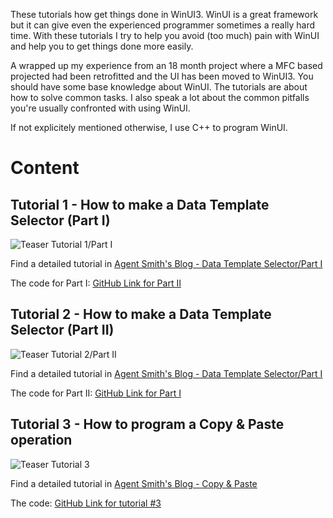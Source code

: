 These tutorials how get things done in WinUI3.
WinUI is a great framework but it can give even the experienced programmer sometimes a really hard time. 
With these tutorials I try to help you avoid (too much) pain with WinUI and help you to get things done more easily. 

A wrapped up my experience from an 18 month project where a MFC based projected had been retrofitted and the UI has been moved to WinUI3.
You should have some base knowledge about WinUI.
The tutorials are about how to solve common tasks. I also speak a lot about the common pitfalls you're usually confronted with using WinUI.

If not explicitely mentioned otherwise, I use C++ to program WinUI.

# Content

## Tutorial 1 - How to make a Data Template Selector (Part I)
![Teaser Tutorial 1/Part I](https://www.agent-smith.dev/wp-content/uploads/2025/08/DSC_3808-720x480.jpg)

Find a detailed tutorial in [Agent Smith's Blog - Data Template Selector/Part I](https://www.agent-smith.dev/winui-stuff-how-to-use-a-data-template-selector-for-listview-or-gridview-controls-c/)

The code for Part I: [GitHub Link for Part II](Part_I_SingleTemplate/How2_DataTemplateSelector)


## Tutorial 2 - How to make a Data Template Selector (Part II)
![Teaser Tutorial 2/Part II](https://www.agent-smith.dev/wp-content/uploads/2025/09/DSC_3810-720x380.jpg)

Find a detailed tutorial in [Agent Smith's Blog - Data Template Selector/Part I](https://www.agent-smith.dev/winui-stuff-how-to-use-a-data-template-selector-for-listview-or-gridview-controls-c-part-ii/)

The code for Part II: [GitHub Link for Part I](Part_II_MultipleTemplates/How2_DataTemplateSelector)


## Tutorial 3 - How to program a Copy & Paste operation
![Teaser Tutorial 3](https://www.agent-smith.dev/wp-content/uploads/2025/09/Img068-720x380.jpg)

Find a detailed tutorial in [Agent Smith's Blog - Copy & Paste](https://www.agent-smith.dev/winui-stuff-how-to-program-copy-paste-operations-c/)

The code: [GitHub Link for tutorial #3](CopyNPaste/How2_CopyNPaste)

